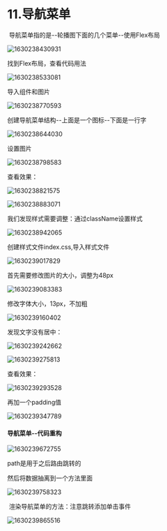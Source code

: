 # 11.导航菜单



​		导航菜单指的是--轮播图下面的几个菜单--使用Flex布局

![1630238430931](../../../.vuepress/public/images/1630238430931.png)



找到Flex布局，查看代码用法

![1630238533081](../../../.vuepress/public/images/1630238533081.png)





导入组件和图片

![1630238770593](../../../.vuepress/public/images/1630238770593.png)



创建导航菜单结构--上面是一个图标--下面是一行字

![1630238644030](../../../.vuepress/public/images/1630238644030.png)



设置图片

![1630238798583](../../../.vuepress/public/images/1630238798583.png)



查看效果：

![1630238821575](../../../.vuepress/public/images/1630238821575.png)



![1630238883071](../../../.vuepress/public/images/1630238883071.png)





我们发现样式需要调整：通过className设置样式

![1630238942065](../../../.vuepress/public/images/1630238942065.png)



创建样式文件index.css,导入样式文件

![1630239017829](../../../.vuepress/public/images/1630239017829.png)





首先需要修改图片的大小，调整为48px

![1630239083383](../../../.vuepress/public/images/1630239083383.png)



修改字体大小，13px，不加粗

![1630239160402](../../../.vuepress/public/images/1630239160402.png)





发现文字没有居中：

![1630239242662](../../../.vuepress/public/images/1630239242662.png)



![1630239275813](../../../.vuepress/public/images/1630239275813.png)



查看效果：

![1630239293528](../../../.vuepress/public/images/1630239293528.png)





再加一个padding值

![1630239347789](../../../.vuepress/public/images/1630239347789.png)







#### 导航菜单--代码重构

![1630239672755](../../../.vuepress/public/images/1630239672755.png)

path是用于之后路由跳转的





然后将数据抽离到一个方法里面

![1630239758323](../../../.vuepress/public/images/1630239758323.png)



​	渲染导航菜单的方法：注意跳转添加单击事件

![1630239865516](../../../.vuepress/public/images/1630239865516.png)











